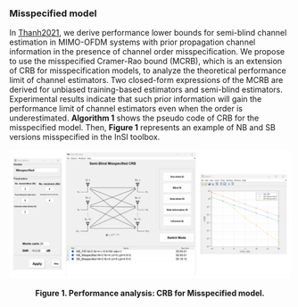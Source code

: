 ### Misspecified model

In [Thanh2021], we derive performance lower bounds for semi-blind channel estimation in MIMO-OFDM systems with prior propagation channel information in the presence of channel order misspecification. We propose to use the misspecified Cramer-Rao bound (MCRB), which is an extension of CRB for misspecification models, to analyze the theoretical performance limit of channel estimators. Two closed-form expressions of the MCRB are derived for unbiased training-based estimators and semi-blind estimators. Experimental results indicate that such prior information will gain the performance limit of channel estimators even when the order is underestimated. **Algorithm 1** shows the pseudo code of CRB for the misspecified model. Then, **Figure 1** represents an example of NB and SB versions misspecified in the InSI toolbox.

[](../../../pseudo/CRB_SB_Misspecified.md ':include :type=code algorithm')

<p style="text-align-last: center">
<img src="./assets/img/Outputs/InSI_NB_Misspecified.png">
</p>
<p style="text-align-last: center">
<b>
Figure 1. Performance analysis: CRB for Misspecified model.
</b>
</p>

[Thanh2021]: https://ieeexplore.ieee.org/abstract/document/9537597